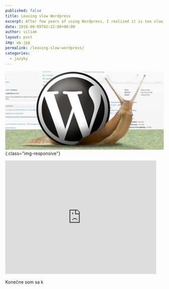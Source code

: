 ```yaml
---
published: false
title: Leaving slow Wordpress
excerpt: After few years of using Wordpress, I realized it is too slow for me. So I moved my blog to much faster solution, called Jekyll.
date: 2018-09-05T02:22:00+00:00
author: viliam
layout: post
img: wp.jpg
permalink: /leaving-slow-wordpress/
categories:
  - jazyky
---
```


![Wordpress is very slow](/images/wpslow.jpg){:class="img-responsive"}
<iframe width="480" height="360" src="https://www.youtube.com/embed/2ET8hsW6xAk" frameborder="0"> </iframe>

Konečne som sa k
